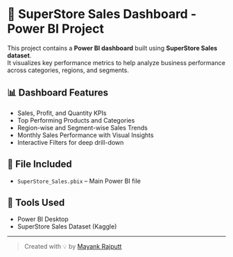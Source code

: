 # 🧾 SuperStore Sales Dashboard - Power BI Project

This project contains a **Power BI dashboard** built using **SuperStore Sales dataset**.  
It visualizes key performance metrics to help analyze business performance across categories, regions, and segments.

## 📊 Dashboard Features
- Sales, Profit, and Quantity KPIs
- Top Performing Products and Categories
- Region-wise and Segment-wise Sales Trends
- Monthly Sales Performance with Visual Insights
- Interactive Filters for deep drill-down

## 📁 File Included
- `SuperStore_Sales.pbix` – Main Power BI file

## 🔧 Tools Used
- Power BI Desktop
- SuperStore Sales Dataset (Kaggle)

---

> Created with 💡 by [Mayank Rajputt](https://github.com/Mayank-Rajputt)

